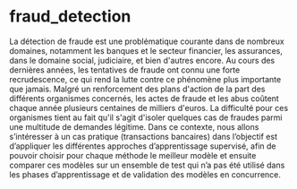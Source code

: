 # fraud_detection
La détection de fraude est une problématique courante dans de nombreux domaines, notamment les banques et le secteur financier, les assurances, dans le domaine social, judiciaire, et bien d'autres encore. Au cours des dernières années, les tentatives de fraude ont connu une forte recrudescence, ce qui rend la lutte contre ce phénomène plus importante que jamais. Malgré un renforcement des plans d'action de la part des différents organismes concernés, les actes de fraude et les abus coûtent chaque année plusieurs centaines de milliers d'euros. La difficulté pour ces organismes tient au fait qu'il s'agit d'isoler quelques cas de fraudes parmi une multitude de demandes légitime.
Dans ce contexte, nous allons s’intéresser à un cas pratique (transactions bancaires) dans l’objectif est d’appliquer les différentes approches d’apprentissage supervisé, afin de pouvoir choisir pour chaque méthode le meilleur modèle et ensuite comparer ces modèles sur un ensemble de test qui n’a pas été utilisé dans les phases d’apprentissage et de validation des modèles en concurrence.
